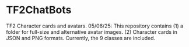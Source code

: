 # TF2ChatBots
TF2 Character cards and avatars.
05/06/25: This repository contains (1) a folder for full-size and alternative avatar images. (2) Character cards in JSON and PNG formats. Currently, the 9 classes are included.
